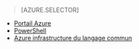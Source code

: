 > [AZURE.SELECTOR]
- [Portail Azure](virtual-networks-static-private-ip-classic-pportal.md)
- [PowerShell](virtual-networks-static-private-ip-classic-ps.md)
- [Azure infrastructure du langage commun](virtual-networks-static-private-ip-classic-cli.md)